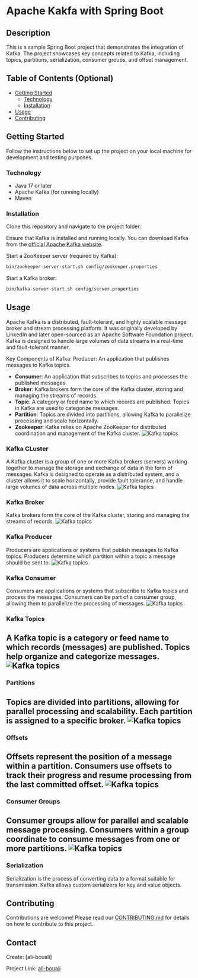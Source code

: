 # Apache Kakfa with Spring Boot

## Description

This is a sample Spring Boot project that demonstrates the integration of Kafka.
The project showcases key concepts related to Kafka, including topics, partitions, serialization, consumer groups, and offset management.

## Table of Contents (Optional)
 
- [Getting Started](#getting-started)
   - [Technology](#technology)
   - [Installation](#installation)
- [Usage](#usage)
- [Contributing](#contributing) 

## Getting Started

Follow the instructions below to set up the project on your local machine for development and testing purposes.

### Technology

- Java 17 or later
- Apache Kafka (for running locally)
- Maven

### Installation

Clone this repository and navigate to the project folder:

Ensure that Kafka is installed and running locally. You can download Kafka from the [official Apache Kafka website](https://kafka.apache.org/).

Start a ZooKeeper server (required by Kafka):

```bash
bin/zookeeper-server-start.sh config/zookeeper.properties
```

Start a Kafka broker:
```bash
bin/kafka-server-start.sh config/server.properties
```

## Usage

Apache Kafka is a distributed, fault-tolerant, and highly scalable message broker and stream processing platform. It was originally developed by LinkedIn and later open-sourced as an Apache Software Foundation project. Kafka is designed to handle large volumes of data streams in a real-time and fault-tolerant manner.

Key Components of Kafka:
Producer: An application that publishes messages to Kafka topics.

- **Consumer**: An application that subscribes to topics and processes the published messages.
- **Broker**: Kafka brokers form the core of the Kafka cluster, storing and managing the streams of records.
- **Topic**: A category or feed name to which records are published. Topics in Kafka are used to categorize messages.
- **Partition**: Topics are divided into partitions, allowing Kafka to parallelize processing and scale horizontally.
- **Zookeeper**: Kafka relies on Apache ZooKeeper for distributed coordination and management of the Kafka cluster.
  ![Kafka topics](img/kafka_overview.png)

### Kafka CLuster
A Kafka cluster is a group of one or more Kafka brokers (servers) working together to manage the storage and exchange of data in the form of messages. Kafka is designed to operate as a distributed system, and a cluster allows it to scale horizontally, provide fault tolerance, and handle large volumes of data across multiple nodes.
![Kafka topics](img/kafka_cluster.png)

### Kafka Broker
Kafka brokers form the core of the Kafka cluster, storing and managing the streams of records.
![Kafka topics](img/kafka_broker.png)

### Kafka Producer
Producers are applications or systems that publish messages to Kafka topics. Producers determine which partition within a topic a message should be sent to.
![Kafka topics](img/kafka_producer.png)

### Kafka Consumer
Consumers are applications or systems that subscribe to Kafka topics and process the messages. Consumers can be part of a consumer group, allowing them to parallelize the processing of messages.
![Kafka topics](img/kafka_consumer.png)

### Kafka Topics

A Kafka topic is a category or feed name to which records (messages) are published. Topics help organize and categorize messages.
![Kafka topics](img/kafka_topic.png)
---

### Partitions

Topics are divided into partitions, allowing for parallel processing and scalability. Each partition is assigned to a specific broker.
![Kafka topics](img/kafka_partitions.png)
---

### Offsets

Offsets represent the position of a message within a partition. Consumers use offsets to track their progress and resume processing from the last committed offset.
![Kafka topics](img/kafka_offset.png)
---

### Consumer Groups

Consumer groups allow for parallel and scalable message processing. Consumers within a group coordinate to consume messages from one or more partitions.
![Kafka topics](img/kafka_consumer_groups.png)
---

### Serialization

Serialization is the process of converting data to a format suitable for transmission. Kafka allows custom serializers for key and value objects.


## Contributing

Contributions are welcome! Please read our [CONTRIBUTING.md](CONTRIBUTING.md) for details on how to contribute to this project.

## Contact
Create: [ali-bouali]

Project Link: [ali-bouali](https://github.com/ali-bouali/apache-kafka-with-spring-boot-reactive)
 
